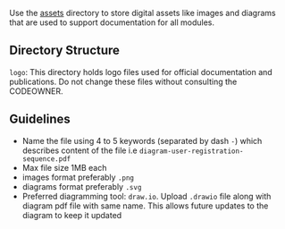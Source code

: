 Use the [assets](../assets) directory to store digital assets like images and diagrams that are used to support documentation for all modules. 

## Directory Structure
`logo`: This directory holds logo files used for official documentation and publications. Do not change these files without consulting the CODEOWNER. 

## Guidelines
- Name the file using 4 to 5 keywords (separated by dash `-`) which describes content of the file i.e `diagram-user-registration-sequence.pdf`
- Max file size 1MB each
- images format preferably `.png`
- diagrams format preferably `.svg`
- Preferred diagramming tool: `draw.io`. Upload `.drawio` file along with diagram pdf file with same name. This allows future updates to the diagram to keep it updated

